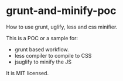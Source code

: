 # grunt-and-minify-poc
How to use grunt, uglify, less and css minifier.

This is a POC or a sample for:

- grunt based workflow.
- less compiler to compile to CSS
- jsuglify to minify the JS

It is MIT licensed.
